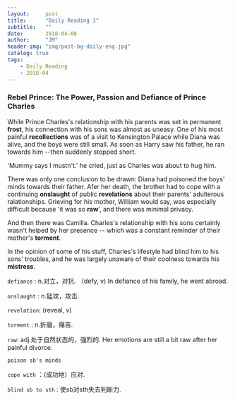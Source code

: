 ```yaml
---
layout:     post
title:      "Daily Reading 1"
subtitle:   ""
date:       2018-04-08
author:     "JM"
header-img: "img/post-bg-daily-eng.jpg"
catalog: true
tags:
    - Daily Reading
    - 2018-04
---
```


### Rebel Prince: The Power, Passion and Defiance of Prince Charles

While Prince Charles's relationship with his parents was set in permanent __frost__, his connection with his sons was almost as uneasy. One of his most painful __recollections__ was of a visit to Kensington Palace while Diana was alive, and the boys were still small. As soon as Harry saw his father, he ran towards him --then suddenly stopped short.

'Mummy says I mustn't.' he cried, just as Charles was about to hug him.

There was only one conclusion to be drawn: Diana had poisoned the boys' minds towards their father.
Afer her death, the brother had to cope with a continuing __onslaught__ of public __revelations__ about their parents' adulterous ralationships. Grieving for his mother, William would say, was especially difficult because 'it was so __raw__', and there was minimal privacy.

And then there was Camilla. Charles's relationship with his sons certainly wasn't helped by her presence -- which was a constant reminder of their mother's __torment__.

In the opinion of some of his stuff, Charles's lifestyle had blind him to his sons' troubles, and he was largely unaware of their coolness towards his __mistress__.

`defiance` : n.对立，对抗.
    （defy, v) In defiance of his family, he went abroad.

`onslaught` : n.猛攻，攻击.

`revelation`: (reveal, v)

`torment` : n.折磨，痛苦.

`raw`: adj.处于自然状态的，强烈的.
    Her emotions are still a bit raw after her painful divorce.

`poison sb's minds`

`cope with` ：(成功地）应对.

`blind sb to sth` : 使sb对sth失去判断力.
